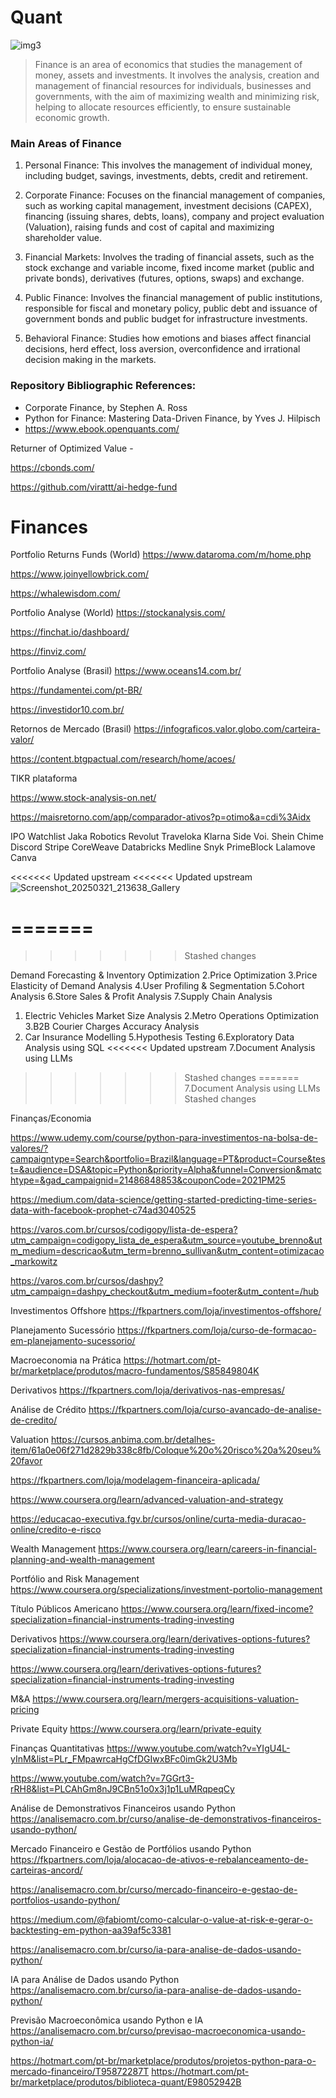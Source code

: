# Quant

![img3](https://github.com/user-attachments/assets/3320328e-efb4-49c8-bb23-6a1f55002648)


> Finance is an area of ​​economics that studies the management of money, assets and investments. It involves the analysis, creation and management of financial resources for individuals, businesses and governments, with the aim of maximizing wealth and minimizing risk, helping to allocate resources efficiently, to ensure sustainable economic growth.

### Main Areas of Finance

1) Personal Finance: This involves the management of individual money, including budget, savings, investments, debts, credit and retirement.

2) Corporate Finance: Focuses on the financial management of companies, such as working capital management, investment decisions (CAPEX), financing (issuing shares, debts, loans), company and project evaluation (Valuation), raising funds and cost of capital and maximizing shareholder value.

3) Financial Markets: Involves the trading of financial assets, such as the stock exchange and variable income, fixed income market (public and private bonds), derivatives (futures, options, swaps) and exchange.

4) Public Finance: Involves the financial management of public institutions, responsible for fiscal and monetary policy, public debt and issuance of government bonds and public budget for infrastructure investments.

5) Behavioral Finance: Studies how emotions and biases affect financial decisions, herd effect, loss aversion, overconfidence and irrational decision making in the markets.

### Repository Bibliographic References:
- Corporate Finance, by Stephen A. Ross
- Python for Finance: Mastering Data-Driven Finance, by Yves J. Hilpisch
- https://www.ebook.openquants.com/


Returner of Optimized Value -

https://cbonds.com/

https://github.com/virattt/ai-hedge-fund

# Finances

Portfolio Returns Funds (World)
https://www.dataroma.com/m/home.php

https://www.joinyellowbrick.com/

https://whalewisdom.com/

Portfolio Analyse (World)
https://stockanalysis.com/

https://finchat.io/dashboard/

https://finviz.com/

Portfolio Analyse (Brasil)
https://www.oceans14.com.br/

https://fundamentei.com/pt-BR/

https://investidor10.com.br/

Retornos de Mercado (Brasil)
https://infograficos.valor.globo.com/carteira-valor/

https://content.btgpactual.com/research/home/acoes/

TIKR plataforma

https://www.stock-analysis-on.net/

https://maisretorno.com/app/comparador-ativos?p=otimo&a=cdi%3Aidx

IPO Watchlist
Jaka Robotics
Revolut
Traveloka
Klarna
Side
Voi.
Shein
Chime
Discord
Stripe
CoreWeave
Databricks
Medline
Snyk
PrimeBlock
Lalamove
Canva

<<<<<<< Updated upstream
<<<<<<< Updated upstream
![Screenshot_20250321_213638_Gallery](https://github.com/user-attachments/assets/d626dba9-be44-4806-9c11-6dcd304a061e)

=======
=======
>>>>>>> Stashed changes

Demand Forecasting & Inventory Optimization
2.Price Optimization
3.Price Elasticity of Demand Analysis
4.User Profiling & Segmentation
5.Cohort Analysis
6.Store Sales & Profit Analysis
7.Supply Chain Analysis

1. Electric Vehicles Market Size Analysis
2.Metro Operations Optimization
3.B2B Courier Charges Accuracy Analysis
4. Car Insurance Modelling
5.Hypothesis Testing
6.Exploratory Data Analysis using SQL
<<<<<<< Updated upstream
7.Document Analysis using LLMs
>>>>>>> Stashed changes
=======
7.Document Analysis using LLMs
>>>>>>> Stashed changes
>>>>>>
Finanças/Economia 

https://www.udemy.com/course/python-para-investimentos-na-bolsa-de-valores/?campaigntype=Search&portfolio=Brazil&language=PT&product=Course&test=&audience=DSA&topic=Python&priority=Alpha&funnel=Conversion&matchtype=&gad_campaignid=21486848853&couponCode=2021PM25

https://medium.com/data-science/getting-started-predicting-time-series-data-with-facebook-prophet-c74ad3040525

https://varos.com.br/cursos/codigopy/lista-de-espera?utm_campaign=codigopy_lista_de_espera&utm_source=youtube_brenno&utm_medium=descricao&utm_term=brenno_sullivan&utm_content=otimizacao_markowitz

https://varos.com.br/cursos/dashpy?utm_campaign=dashpy_checkout&utm_medium=footer&utm_content=/hub

Investimentos Offshore
https://fkpartners.com/loja/investimentos-offshore/

Planejamento Sucessório
https://fkpartners.com/loja/curso-de-formacao-em-planejamento-sucessorio/

Macroeconomia na Prática
https://hotmart.com/pt-br/marketplace/produtos/macro-fundamentos/S85849804K

Derivativos
https://fkpartners.com/loja/derivativos-nas-empresas/

Análise de Crédito
https://fkpartners.com/loja/curso-avancado-de-analise-de-credito/

Valuation 
https://cursos.anbima.com.br/detalhes-item/61a0e06f271d2829b338c8fb/Coloque%20o%20risco%20a%20seu%20favor

https://fkpartners.com/loja/modelagem-financeira-aplicada/

https://www.coursera.org/learn/advanced-valuation-and-strategy

https://educacao-executiva.fgv.br/cursos/online/curta-media-duracao-online/credito-e-risco

Wealth Management
https://www.coursera.org/learn/careers-in-financial-planning-and-wealth-management

Portfólio and Risk Management
https://www.coursera.org/specializations/investment-portolio-management

Título Públicos Americano
https://www.coursera.org/learn/fixed-income?specialization=financial-instruments-trading-investing

Derivativos
https://www.coursera.org/learn/derivatives-options-futures?specialization=financial-instruments-trading-investing

https://www.coursera.org/learn/derivatives-options-futures?specialization=financial-instruments-trading-investing

M&A
https://www.coursera.org/learn/mergers-acquisitions-valuation-pricing

Private Equity 
https://www.coursera.org/learn/private-equity

Finanças Quantitativas
https://www.youtube.com/watch?v=YIgU4L-yInM&list=PLr_FMpawrcaHgCfDGIwxBFc0imGk2U3Mb

https://www.youtube.com/watch?v=7GGrt3-rRH8&list=PLCAhGm8nJ9CBn51o0x3j1p1LuMRqpeqCy

Análise de Demonstrativos Financeiros usando Python
https://analisemacro.com.br/curso/analise-de-demonstrativos-financeiros-usando-python/

Mercado Financeiro e Gestão de Portfólios usando Python
https://fkpartners.com/loja/alocacao-de-ativos-e-rebalanceamento-de-carteiras-ancord/

https://analisemacro.com.br/curso/mercado-financeiro-e-gestao-de-portfolios-usando-python/

https://medium.com/@fabiomt/como-calcular-o-value-at-risk-e-gerar-o-backtesting-em-python-aa39af5c3381

https://analisemacro.com.br/curso/ia-para-analise-de-dados-usando-python/

IA para Análise de Dados usando Python
https://analisemacro.com.br/curso/ia-para-analise-de-dados-usando-python/

Previsão Macroeconômica usando Python e IA
https://analisemacro.com.br/curso/previsao-macroeconomica-usando-python-ia/

https://hotmart.com/pt-br/marketplace/produtos/projetos-python-para-o-mercado-financeiro/T95872287T
https://hotmart.com/pt-br/marketplace/produtos/biblioteca-quant/E98052942B
